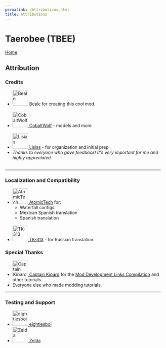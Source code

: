 ```yaml
---
permalink: /Attributions.html
title: Attributions
---
```


<!--
Attributions.md v1.0.3.0
Taerobee (TBEE)
created: 01 Feb 2022
updated: 17 Feb 2022
-->

<script src="https://kit.fontawesome.com/0ea5493613.js" crossorigin="anonymous"></script>
<i class="fa fa-gear fa-spin fa-2x" style="color: firebrick"></i>
# Taerobee (TBEE)
[Home](https://zer0kerbal.github.io/Taerobee)

## Attribution

### Credits

<ul>
  <li><a href="https://forum.kerbalspaceprogram.com/index.php?/profile/70533-beale/"><img border="0" alt="Beale" src="https://kerbal-forum-uploads.s3.us-west-2.amazonaws.com/monthly_2021_02/scrongolable.thumb.png.34a204aec1a871db4d1cee8a3549ce62.png" width="50" height="50" > Beale</a> for creating this <i>cool</i> mod.</li>
  </br>
  <li><a href="https://forum.kerbalspaceprogram.com/index.php?/profile/105588-cobaltwolf/"><img border="0" alt="CobaltWolf" src="https://kerbal-forum-uploads.s3.us-west-2.amazonaws.com/monthly_2019_02/PFP_2019.thumb.jpg.1bfcc53a8d2175db2f28bf8f0181a37f.jpg" width="50" height="50" > CobaltWolf</a> - models and more</li>
  </br>
  <li><a href="https://forum.kerbalspaceprogram.com/index.php?/profile/187168-lisias/"><img border="0" alt="Lisias" src="https://kerbal-forum-uploads.s3.us-west-2.amazonaws.com/monthly_2018_03/_HR0cDovL3d3dy5zcGFjZS5jb20vaW1hZ2VzL2kvMDAwLzAyMS81NDcvb3JpZ2luYWwvbGFpa2EuanBn.thumb_34e7fcb6640d163b3f2d08e4ae72bbaf.ba2fb8fa0e945f312ac6da46b71659fd" width="50" height="50" > Lisias</a> - for organization and initial prep</li>
  <li><i>Thanks to everyone who gave feedback! It's very important for me and highly appreciated.</i></li>
  </br>
</ul>

---

### Localization and Compatibility

<ul>
  <li><a href="[AtomicTech](https://forum.kerbalspaceprogram.com/index.php?/profile/210823-atomictech/)"><img border="0" alt="AtomicTech" src="https://kerbal-forum-uploads.s3.us-west-2.amazonaws.com/monthly_2022_01/nnew.thumb.png.305e3a4249626c64c5c73fba659b71b8.png" width="50" height="50" > AtomicTech</a> for:
  <ul>
    <li>Waterfall configs</li>
    <li>Mexican Spanish translation</li>
    <li>Spanish translation</li>
  </ul></li>
  </br>
  <li><a href="https://forum.kerbalspaceprogram.com/index.php?/profile/175537-tk-313/"><img border="0" alt="TK-313" src="https://kerbal-forum-uploads.s3.us-west-2.amazonaws.com/monthly_2017_03/trooper1.jpg.076deefe5a8420bd1ec0482bfd436502.jpg" width="50" height="50" > TK-313</a> - for Russian translation</li>
</ul>

### Special Thanks

<ul>
  <li><a href="https://forum.kerbalspaceprogram.com/index.php?/profile/70516-captainkipard/"><img border="0" alt="Captain Kipard" src="https://kerbal-forum-uploads.s3.us-west-2.amazonaws.com/monthly_12_2015/itsame.png.3227b08e54fc9e3eaa0c6c2ad8e9ad07.thumb.png.5d3a3eb0344a23048ea58826e47b9781.png" width="50" height="50" > Captain Kipard</a> for the <a href="https://forum.kerbalspaceprogram.com/index.php?/topic/85372-*/"> Mod Development Links Compilation</a> and other tutorials.</li>
  <li>Everyone else who made modding tutorials.</li>
</ul>

---

### Testing and Support

<ul>
  <li><a href="https://forum.kerbalspaceprogram.com/index.php?/profile/133828-eightiesboi/"><img border="0" alt="eightiesboi" src="https://kerbal-forum-uploads.s3.us-west-2.amazonaws.com/monthly_2018_01/happy_velociraptor_dinosaur_greeting_cards-r918b99ab65894a198682f360e419773a_xvuak_8byvr_512.thumb.jpg.00c28897eef8a91ee74f6cb59a9bbb5f.jpg" width="50" height="50" > eightiesboi</a></li>
  <li><a href="https://forum.kerbalspaceprogram.com/index.php?/profile/66411-zelda/"><img border="0" alt="Zelda" src="https://kerbal-forum-uploads.s3.us-west-2.amazonaws.com/monthly_2019_07/LoZ_RGB_960x960.thumb.jpg.32a815400e819b11482764bdea71373c.jpg" width="50" height="50" > Zelda</a></li>
</ul>

<!-- this file CC BY-NC-ND 3.0 Unported by zer0Kerbal -->